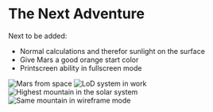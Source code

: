 # The Next Adventure

Next to be added:
* Normal calculations and therefor sunlight on the surface
* Give Mars a good orange start color
* Printscreen ability in fullscreen mode

![Mars from space](https://i.imgur.com/9zKkTJd.png)
![LoD system in work](https://i.imgur.com/RRjd0Nh.png)
![Highest mountain in the solar system](https://i.imgur.com/ocunjvs.png)
![Same mountain in wireframe mode](https://i.imgur.com/GOUqhew.png)